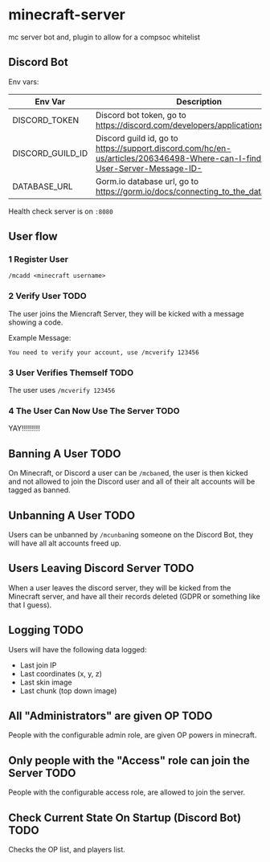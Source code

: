 # minecraft-server
mc server bot and, plugin to allow for a compsoc whitelist

## Discord Bot

Env vars:

| Env Var | Description |
|---|---|
| DISCORD_TOKEN | Discord bot token, go to https://discord.com/developers/applications |
| DISCORD_GUILD_ID | Discord guild id, go to https://support.discord.com/hc/en-us/articles/206346498-Where-can-I-find-my-User-Server-Message-ID- |
| DATABASE_URL | Gorm.io database url, go to https://gorm.io/docs/connecting_to_the_database.html |

Health check server is on `:8080`

## User flow

### 1 Register User

```
/mcadd <minecraft username>
```

### 2 Verify User TODO

The user joins the Miencraft Server, they will be kicked with a message showing a code.

Example Message:
```
You need to verify your account, use /mcverify 123456
```

### 3 User Verifies Themself TODO

The user uses `/mcverify 123456`

### 4 The User Can Now Use The Server TODO

YAY!!!!!!!!!

## Banning A User TODO

On Minecraft, or Discord a user can be `/mcban`ed, the user is then kicked and not allowed to join
the Discord user and all of their alt accounts will be tagged as banned.

## Unbanning A User TODO

Users can be unbanned by `/mcunban`ing someone on the Discord Bot, they will have all alt accounts freed up.

## Users Leaving Discord Server TODO

When a user leaves the discord server, they will be kicked from the Minecraft server, and have all their records deleted (GDPR or something like that I guess).

## Logging TODO

Users will have the following data logged:
 - Last join IP
 - Last coordinates (x, y, z)
 - Last skin image
 - Last chunk (top down image)

## All "Administrators" are given OP TODO

People with the configurable admin role, are given OP powers in minecraft.

## Only people with the "Access" role can join the Server TODO

People with the configurable access role, are allowed to join the server.

## Check Current State On Startup (Discord Bot) TODO

Checks the OP list, and players list.
